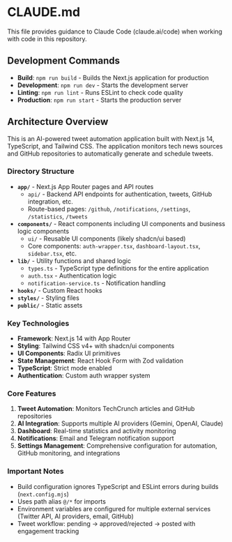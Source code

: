 # CLAUDE.md

This file provides guidance to Claude Code (claude.ai/code) when working with code in this repository.

## Development Commands

- **Build**: `npm run build` - Builds the Next.js application for production
- **Development**: `npm run dev` - Starts the development server
- **Linting**: `npm run lint` - Runs ESLint to check code quality
- **Production**: `npm run start` - Starts the production server

## Architecture Overview

This is an AI-powered tweet automation application built with Next.js 14, TypeScript, and Tailwind CSS. The application monitors tech news sources and GitHub repositories to automatically generate and schedule tweets.

### Directory Structure

- **`app/`** - Next.js App Router pages and API routes
  - `api/` - Backend API endpoints for authentication, tweets, GitHub integration, etc.
  - Route-based pages: `/github`, `/notifications`, `/settings`, `/statistics`, `/tweets`
- **`components/`** - React components including UI components and business logic components
  - `ui/` - Reusable UI components (likely shadcn/ui based)
  - Core components: `auth-wrapper.tsx`, `dashboard-layout.tsx`, `sidebar.tsx`, etc.
- **`lib/`** - Utility functions and shared logic
  - `types.ts` - TypeScript type definitions for the entire application
  - `auth.tsx` - Authentication logic
  - `notification-service.ts` - Notification handling
- **`hooks/`** - Custom React hooks
- **`styles/`** - Styling files
- **`public/`** - Static assets

### Key Technologies

- **Framework**: Next.js 14 with App Router
- **Styling**: Tailwind CSS v4+ with shadcn/ui components
- **UI Components**: Radix UI primitives
- **State Management**: React Hook Form with Zod validation
- **TypeScript**: Strict mode enabled
- **Authentication**: Custom auth wrapper system

### Core Features

1. **Tweet Automation**: Monitors TechCrunch articles and GitHub repositories
2. **AI Integration**: Supports multiple AI providers (Gemini, OpenAI, Claude)
3. **Dashboard**: Real-time statistics and activity monitoring
4. **Notifications**: Email and Telegram notification support
5. **Settings Management**: Comprehensive configuration for automation, GitHub monitoring, and integrations

### Important Notes

- Build configuration ignores TypeScript and ESLint errors during builds (`next.config.mjs`)
- Uses path alias `@/*` for imports
- Environment variables are configured for multiple external services (Twitter API, AI providers, email, GitHub)
- Tweet workflow: pending → approved/rejected → posted with engagement tracking